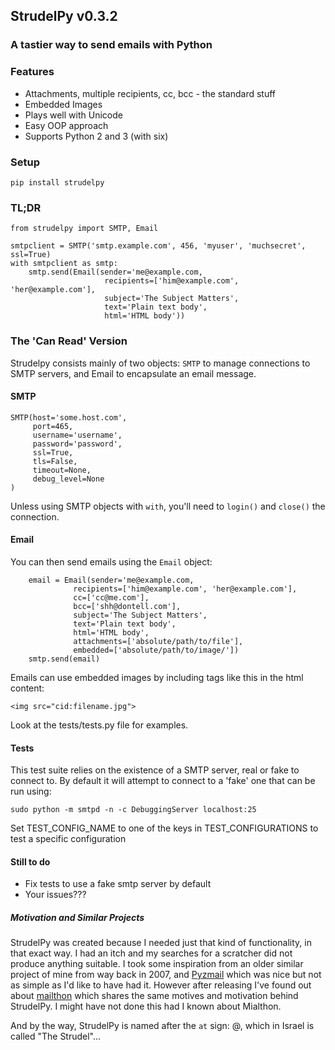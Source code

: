 ## StrudelPy v0.3.2
### A tastier way to send emails with Python

### Features
* Attachments, multiple recipients, cc, bcc - the standard stuff
* Embedded Images
* Plays well with Unicode
* Easy OOP approach
* Supports Python 2 and 3 (with six)


### Setup

```
pip install strudelpy
```

### TL;DR

```
from strudelpy import SMTP, Email

smtpclient = SMTP('smtp.example.com', 456, 'myuser', 'muchsecret', ssl=True)
with smtpclient as smtp:
    smtp.send(Email(sender='me@example.com,
                     recipients=['him@example.com', 'her@example.com'],
                     subject='The Subject Matters',
                     text='Plain text body',
                     html='HTML body'))
```

### The 'Can Read' Version

Strudelpy consists mainly of two objects: `SMTP` to manage connections to SMTP
servers, and Email to encapsulate an email message.


#### SMTP

```
SMTP(host='some.host.com',
     port=465,
     username='username',
     password='password',
     ssl=True,
     tls=False,
     timeout=None,
     debug_level=None
)
```

Unless using SMTP objects with `with`, you'll need to `login()` and `close()` the connection.


#### Email

You can then send emails using the `Email` object:
```
    email = Email(sender='me@example.com,
              recipients=['him@example.com', 'her@example.com'],
              cc=['cc@me.com'],
              bcc=['shh@dontell.com'],
              subject='The Subject Matters',
              text='Plain text body',
              html='HTML body',
              attachments=['absolute/path/to/file'],
              embedded=['absolute/path/to/image/'])
    smtp.send(email)
```

Emails can use embedded images by including tags like this in the html content:

```
<img src="cid:filename.jpg">
```

Look at the tests/tests.py file for examples.


#### Tests

This test suite relies on the existence of a SMTP server, real or fake to connect to.
By default it will attempt to connect to a 'fake' one that can be run using:

`sudo python -m smtpd -n -c DebuggingServer localhost:25`

Set TEST_CONFIG_NAME to one of the keys in TEST_CONFIGURATIONS to test a specific configuration


#### Still to do

* Fix tests to use a fake smtp server by default
* Your issues???

##### Motivation and Similar Projects
StrudelPy was created because I needed just that kind of functionality, in that exact way. I had an itch and my searches for a scratcher did not produce anything suitable. I took some inspiration from an older similar project of mine from way back in 2007, and [Pyzmail](http://www.magiksys.net/pyzmail/) which was nice but not as simple as I'd like to have had it. However after releasing I've found out about  [mailthon](https://github.com/eugene-eeo/mailthon) which shares the same motives and motivation behind StrudelPy. I might have not done this had I known about Mialthon.   

And by the way, StrudelPy is named after the `at` sign: @, which in Israel is called "The Strudel"...
